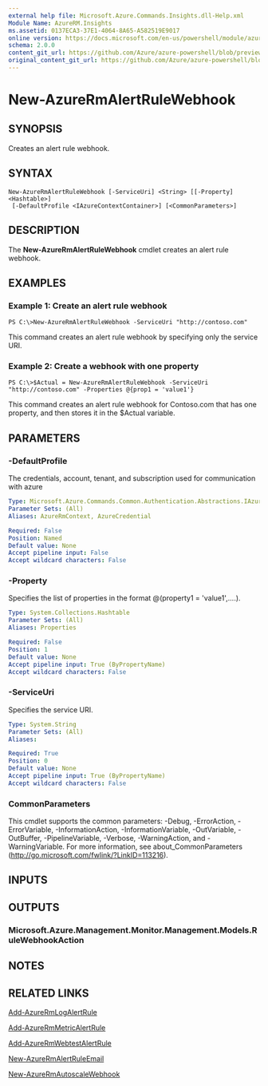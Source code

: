 ```yaml
---
external help file: Microsoft.Azure.Commands.Insights.dll-Help.xml
Module Name: AzureRM.Insights
ms.assetid: 0137ECA3-37E1-4064-8A65-A582519E9017
online version: https://docs.microsoft.com/en-us/powershell/module/azurerm.insights/new-azurermalertrulewebhook
schema: 2.0.0
content_git_url: https://github.com/Azure/azure-powershell/blob/preview/src/ResourceManager/Insights/Commands.Insights/help/New-AzureRmAlertRuleWebhook.md
original_content_git_url: https://github.com/Azure/azure-powershell/blob/preview/src/ResourceManager/Insights/Commands.Insights/help/New-AzureRmAlertRuleWebhook.md
---
```


# New-AzureRmAlertRuleWebhook

## SYNOPSIS
Creates an alert rule webhook.

## SYNTAX

```
New-AzureRmAlertRuleWebhook [-ServiceUri] <String> [[-Property] <Hashtable>]
 [-DefaultProfile <IAzureContextContainer>] [<CommonParameters>]
```

## DESCRIPTION
The **New-AzureRmAlertRuleWebhook** cmdlet creates an alert rule webhook.

## EXAMPLES

### Example 1: Create an alert rule webhook
```
PS C:\>New-AzureRmAlertRuleWebhook -ServiceUri "http://contoso.com"
```

This command creates an alert rule webhook by specifying only the service URI.

### Example 2: Create a webhook with one property
```
PS C:\>$Actual = New-AzureRmAlertRuleWebhook -ServiceUri "http://contoso.com" -Properties @{prop1 = 'value1'}
```

This command creates an alert rule webhook for Contoso.com that has one property, and then stores it in the $Actual variable.

## PARAMETERS

### -DefaultProfile
The credentials, account, tenant, and subscription used for communication with azure

```yaml
Type: Microsoft.Azure.Commands.Common.Authentication.Abstractions.IAzureContextContainer
Parameter Sets: (All)
Aliases: AzureRmContext, AzureCredential

Required: False
Position: Named
Default value: None
Accept pipeline input: False
Accept wildcard characters: False
```

### -Property
Specifies the list of properties in the format @(property1 = 'value1',....).

```yaml
Type: System.Collections.Hashtable
Parameter Sets: (All)
Aliases: Properties

Required: False
Position: 1
Default value: None
Accept pipeline input: True (ByPropertyName)
Accept wildcard characters: False
```

### -ServiceUri
Specifies the service URI.

```yaml
Type: System.String
Parameter Sets: (All)
Aliases:

Required: True
Position: 0
Default value: None
Accept pipeline input: True (ByPropertyName)
Accept wildcard characters: False
```

### CommonParameters
This cmdlet supports the common parameters: -Debug, -ErrorAction, -ErrorVariable, -InformationAction, -InformationVariable, -OutVariable, -OutBuffer, -PipelineVariable, -Verbose, -WarningAction, and -WarningVariable. For more information, see about_CommonParameters (http://go.microsoft.com/fwlink/?LinkID=113216).

## INPUTS

## OUTPUTS

### Microsoft.Azure.Management.Monitor.Management.Models.RuleWebhookAction

## NOTES

## RELATED LINKS

[Add-AzureRmLogAlertRule](./Add-AzureRmLogAlertRule.md)

[Add-AzureRmMetricAlertRule](./Add-AzureRmMetricAlertRule.md)

[Add-AzureRmWebtestAlertRule](./Add-AzureRmWebtestAlertRule.md)

[New-AzureRmAlertRuleEmail](./New-AzureRmAlertRuleEmail.md)

[New-AzureRmAutoscaleWebhook](./New-AzureRmAutoscaleWebhook.md)


